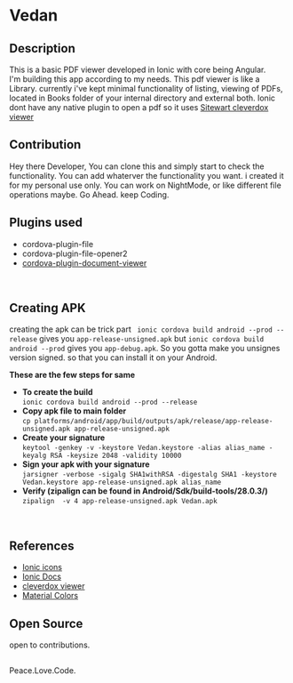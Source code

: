 
# Vedan

## Description
This is a basic PDF viewer developed in Ionic with core being Angular.<br>
I'm building this app according to my needs. This pdf viewer is like a Library. currently i've kept minimal functionality of listing, viewing of PDFs, located in Books folder of your internal directory and external both. Ionic dont have any native plugin to open a pdf so it uses [Sitewart cleverdox viewer](https://play.google.com/store/apps/details?id=de.sitewaerts.cleverdox.viewer)
</br>

## Contribution
Hey there Developer, You can clone this and simply start to check the functionality. You can add whaterver the functionality you want. i created it for my personal use only. You can work on NightMode, or like different file operations maybe.
Go Ahead. keep Coding.

## Plugins used
- cordova-plugin-file
- cordova-plugin-file-opener2
- [cordova-plugin-document-viewer](https://github.com/sitewaerts/cordova-plugin-document-viewer)
</br>

## Creating APK
creating the apk can be trick part
` ionic cordova build android --prod --release` gives you `app-release-unsigned.apk` but `ionic cordova build android --prod` gives you `app-debug.apk`. So you gotta make you unsignes version signed. so that you can install it on your Android.</br>

**These are the few steps for same**</br>
 - **To create the build**</br>
 `ionic cordova build android --prod --release`
 - **Copy apk file to main folder**</br>
 `cp platforms/android/app/build/outputs/apk/release/app-release-unsigned.apk app-release-unsigned.apk`
 - **Create your signature**</br>
 `keytool -genkey -v -keystore Vedan.keystore -alias alias_name -keyalg RSA -keysize 2048 -validity 10000`
 - **Sign your apk with your signature**</br>
 `jarsigner -verbose -sigalg SHA1withRSA -digestalg SHA1 -keystore Vedan.keystore app-release-unsigned.apk alias_name`
 - **Verify (zipalign can be found in Android/Sdk/build-tools/28.0.3/)**</br>
 `zipalign  -v 4 app-release-unsigned.apk Vedan.apk`
</br>


## References
- [Ionic icons](https://ionicframework.com/docs/v3/ionicons/)
- [Ionic Docs](https://ionicframework.com/docs/components)
- [cleverdox viewer](https://play.google.com/store/apps/details?id=de.sitewaerts.cleverdox.viewer)
- [Material Colors](https://material-ui.com/customization/color/)

## Open Source 

open to contributions.
##
Peace.Love.Code.
